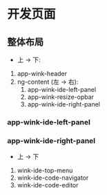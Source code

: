 # 开发页面

## 整体布局
- 上 -> 下: 
 1. app-wink-header
 2. ng-content (左 -> 右):
     1. app-wink-ide-left-panel
     2. app-wink-resize-opbar
     3. app-wink-ide-right-panel

### app-wink-ide-left-panel

### app-wink-ide-right-panel
- 上 -> 下
 1. wink-ide-top-menu
 2. wink-ide-code-navigator
 3. wink-ide-code-editor



